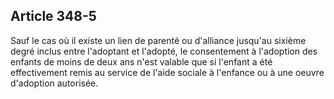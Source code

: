Article 348-5
----
Sauf le cas où il existe un lien de parenté ou d'alliance jusqu'au sixième degré
inclus entre l'adoptant et l'adopté, le consentement à l'adoption des enfants de
moins de deux ans n'est valable que si l'enfant a été effectivement remis au
service de l'aide sociale à l'enfance ou à une oeuvre d'adoption autorisée.
